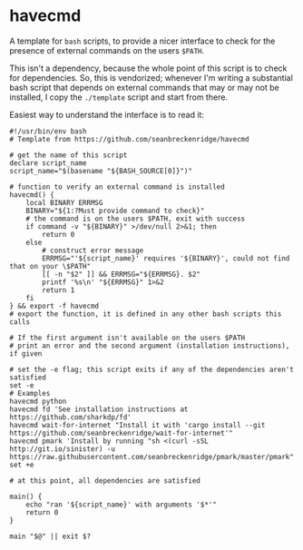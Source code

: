 # havecmd

A template for `bash` scripts, to provide a nicer interface to check for the presence of external commands on the users `$PATH`.

This isn't a dependency, because the whole point of this script is to check for dependencies. So, this is vendorized; whenever I'm writing a substantial bash script that depends on external commands that may or may not be installed, I copy the `./template` script and start from there.

Easiest way to understand the interface is to read it:

```shell
#!/usr/bin/env bash
# Template from https://github.com/seanbreckenridge/havecmd

# get the name of this script
declare script_name
script_name="$(basename "${BASH_SOURCE[0]}")"

# function to verify an external command is installed
havecmd() {
	local BINARY ERRMSG
	BINARY="${1:?Must provide command to check}"
	# the command is on the users $PATH, exit with success
	if command -v "${BINARY}" >/dev/null 2>&1; then
		return 0
	else
		# construct error message
		ERRMSG="'${script_name}' requires '${BINARY}', could not find that on your \$PATH"
		[[ -n "$2" ]] && ERRMSG="${ERRMSG}. $2"
		printf '%s\n' "${ERRMSG}" 1>&2
		return 1
	fi
} && export -f havecmd
# export the function, it is defined in any other bash scripts this calls

# If the first argument isn't available on the users $PATH
# print an error and the second argument (installation instructions), if given

# set the -e flag; this script exits if any of the dependencies aren't satisfied
set -e
# Examples
havecmd python
havecmd fd 'See installation instructions at https://github.com/sharkdp/fd'
havecmd wait-for-internet "Install it with 'cargo install --git https://github.com/seanbreckenridge/wait-for-internet'"
havecmd pmark 'Install by running "sh <(curl -sSL http://git.io/sinister) -u https://raw.githubusercontent.com/seanbreckenridge/pmark/master/pmark"'
set +e

# at this point, all dependencies are satisfied

main() {
	echo "ran '${script_name}' with arguments '$*'"
	return 0
}

main "$@" || exit $?
```

